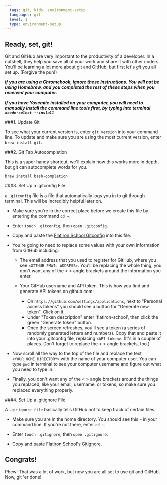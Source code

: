 ```yaml
---
  tags: git, kids, environment-setup
  languages: git
  level: 1
  type: environment-setup
---
```


## Ready, set, git!

Git and GitHub are very important to the productivity of a developer. In a nutshell, they help you save all of your work and share it with other coders. You'll be learning a lot more about git and GitHub, but first let's *git* you all set up. (Forgive the pun!)

***If you are using a Chromebook, ignore these instructions. You will not be using Homebrew, and you completed the rest of these steps when you received your computer.***

***If you have Yosemite installed on your computer, you will need to manually install the command line tools first, by typing into terminal `xcode-select --install`***

###1. Update Git

To see what your current version is, enter `git version` into your command line. To update and make sure you are using the most current version, enter `brew install git`.

###2. Git Tab Autocompletion

This is a super handy shortcut, we'll explain how this works more in depth, but git can autocomplete words for you.

`brew install bash-completion`

###3. Set Up a .gitconfig File

a `.gitconfig` file is a file that automatically logs you in to git through terminal. This will be incredibly helpful later on.

* Make sure you're in the correct place before we create this file by entering the command `cd ~`.

* Enter `touch .gitconfig`, then `open .gitconfig`.

* Copy and paste the [Flatiron School Gitconfig](https://github.com/flatiron-school/dotfiles/blob/master/hs-gitconfig) into this file.

* You're going to need to replace some values with your own information from GitHub including:

  * The email address that you used to register for GitHub, where you see `<GITHUB EMAIL ADDRESS>`. You'll be replacing the whole thing, you don't want any of the < > angle brackets around the information you enter.

  * Your GitHub username and API token. This is how you find and generate API tokens on github.com:

    * On `https://github.com/settings/applications`, next to "Personal access tokens" you should see a button for "Generate new token". Click on it.
    * Under "Token description" enter 'flatiron-school', then click the green "Generate token" button.
    * Once the screen refreshes, you'll see a token (a series of randomly generated letters and numbers). Copy that and paste it into your .gitconfig file, replacing `<API token>`. (It's in a couple of places. Don't forget to replace the < > angle brackets, too.)

* Now scroll all the way to the top of the file and replace the text `<YOUR_HOME_DIRECTORY>` with the name of your computer user. You can type `pwd` in terminal to see your computer username and figure out what you need to type in.

* Finally, you don't want any of the < > angle brackets around the things you replaced, like your email, username, or tokens, so make sure you replaced everything properly.

###4. Set Up a .gitignore File

A `.gitignore file` basically tells GitHub not to keep track of certain files.

* Make sure you are in the home directory. You should see this `~` in your command line. If you're not there, enter `cd ~`.

* Enter `touch .gitignore`, then `open .gitignore`.

* Copy and paste [Flatiron School's Gitignore](https://github.com/flatiron-school/dotfiles/blob/master/gitignore).

## Congrats!
Phew! That was a lot of work, but now you are all set to use git and GitHub. Now, git 'er done!
